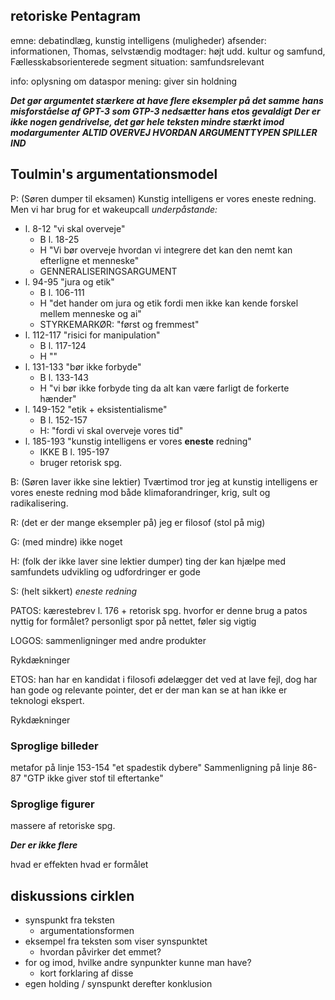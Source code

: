 
## retoriske Pentagram
emne: debatindlæg, kunstig intelligens (muligheder)
afsender: informationen, Thomas, selvstændig
modtager: højt udd. kultur og samfund, Fællesskabsorienterede segment
situation: samfundsrelevant

info: oplysning om dataspor
mening: giver sin holdning

___Det gør argumentet stærkere at have flere eksempler på det samme___
***hans misforståelse af GPT-3 som GTP-3 nedsætter hans etos gevaldigt*** 
***Der er ikke nogen gendrivelse, det gør hele teksten mindre stærkt imod modargumenter***
***ALTID OVERVEJ HVORDAN ARGUMENTTYPEN SPILLER IND***

## Toulmin's argumentationsmodel  
P: (Søren dumper til eksamen)
Kunstig intelligens er vores eneste redning. Men vi har brug for et wakeupcall
*underpåstande:*
- l. 8-12 "vi skal overveje"
	- B l. 18-25
	- H "Vi bør overveje hvordan vi integrere det kan den nemt kan efterligne et menneske"
	- GENNERALISERINGSARGUMENT
- l. 94-95 "jura og etik"
	- B l. 106-111
	- H "det hander om jura og etik fordi men ikke kan kende forskel mellem menneske og ai"
	- STYRKEMARKØR: "først og fremmest"
- l. 112-117 "risici for manipulation"
	- B l. 117-124
	- H ""
- l. 131-133 "bør ikke forbyde"
	- B l. 133-143
	- H "vi bør ikke forbyde ting da alt kan være farligt de forkerte hænder"
- l. 149-152 "etik + eksistentialisme"
	- B l. 152-157
	- H: "fordi vi skal overveje vores tid"
- l. 185-193 "kunstig intelligens er vores **eneste** redning"
	- IKKE B l. 195-197
	- bruger retorisk spg.


B: (Søren laver ikke sine lektier)
Tværtimod tror jeg at kunstig intelligens er vores eneste redning mod både klimaforandringer, krig, sult og radikalisering.

R: (det er der mange eksempler på)
jeg er filosof (stol på mig)

G: (med mindre)
ikke noget

H: (folk der ikke laver sine lektier dumper)
ting der kan hjælpe med samfundets udvikling og udfordringer er gode 

S: (helt sikkert)
_eneste redning_


PATOS: kærestebrev l. 176 + retorisk spg.
hvorfor er denne brug a patos nyttig for formålet?
	personligt spor på nettet, føler sig vigtig

LOGOS: sammenligninger med andre produkter

Rykdækninger

ETOS: han har en kandidat i filosofi
	ødelægger det ved at lave fejl, dog har han gode og relevante pointer, det er der man kan se at han ikke er teknologi ekspert.

Rykdækninger


### Sproglige billeder
metafor på linje 153-154 "et spadestik dybere"
Sammenligning på linje 86-87 "GTP ikke giver stof til eftertanke"

### Sproglige figurer
massere af retoriske spg.

___Der er ikke flere___

hvad er effekten
hvad er formålet 

## diskussions cirklen
- synspunkt fra teksten
	- argumentationsformen
- eksempel fra teksten som viser synspunktet
	- hvordan påvirker det emmet?
- for og imod, hvilke andre synpunkter kunne man have?
	- kort forklaring af disse
- egen holding / synspunkt derefter konklusion
